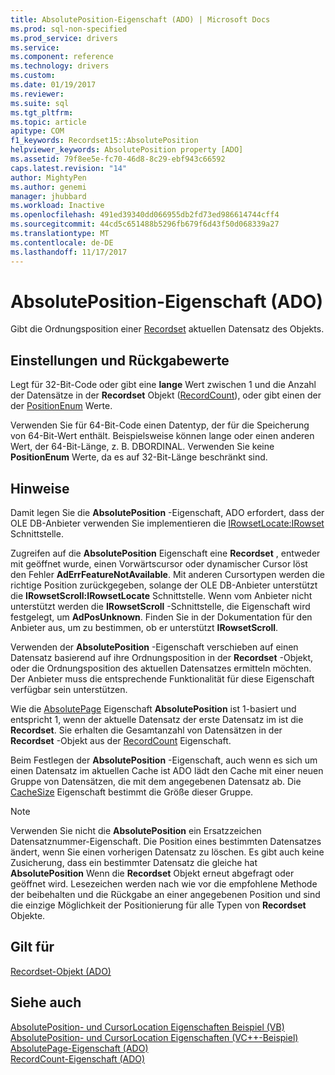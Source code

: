 ```yaml
---
title: AbsolutePosition-Eigenschaft (ADO) | Microsoft Docs
ms.prod: sql-non-specified
ms.prod_service: drivers
ms.service: 
ms.component: reference
ms.technology: drivers
ms.custom: 
ms.date: 01/19/2017
ms.reviewer: 
ms.suite: sql
ms.tgt_pltfrm: 
ms.topic: article
apitype: COM
f1_keywords: Recordset15::AbsolutePosition
helpviewer_keywords: AbsolutePosition property [ADO]
ms.assetid: 79f8ee5e-fc70-46d8-8c29-ebf943c66592
caps.latest.revision: "14"
author: MightyPen
ms.author: genemi
manager: jhubbard
ms.workload: Inactive
ms.openlocfilehash: 491ed39340dd066955db2fd73ed986614744cff4
ms.sourcegitcommit: 44cd5c651488b5296fb679f6d43f50d068339a27
ms.translationtype: MT
ms.contentlocale: de-DE
ms.lasthandoff: 11/17/2017
---
```

# <a name="absoluteposition-property-ado"></a>AbsolutePosition-Eigenschaft (ADO)
Gibt die Ordnungsposition einer [Recordset](../../../ado/reference/ado-api/recordset-object-ado.md) aktuellen Datensatz des Objekts.  
  
## <a name="settings-and-return-values"></a>Einstellungen und Rückgabewerte  
 Legt für 32-Bit-Code oder gibt eine **lange** Wert zwischen 1 und die Anzahl der Datensätze in der **Recordset** Objekt ([RecordCount](../../../ado/reference/ado-api/recordcount-property-ado.md)), oder gibt einen der der [ PositionEnum](../../../ado/reference/ado-api/positionenum.md) Werte.  
  
 Verwenden Sie für 64-Bit-Code einen Datentyp, der für die Speicherung von 64-Bit-Wert enthält. Beispielsweise können lange oder einen anderen Wert, der 64-Bit-Länge, z. B. DBORDINAL. Verwenden Sie keine **PositionEnum** Werte, da es auf 32-Bit-Länge beschränkt sind.  
  
## <a name="remarks"></a>Hinweise  
 Damit legen Sie die **AbsolutePosition** -Eigenschaft, ADO erfordert, dass der OLE DB-Anbieter verwenden Sie implementieren die [IRowsetLocate:IRowset](https://msdn.microsoft.com/library/windows/desktop/ms721190.aspx) Schnittstelle.  
  
 Zugreifen auf die **AbsolutePosition** Eigenschaft eine **Recordset** , entweder mit geöffnet wurde, einen Vorwärtscursor oder dynamischer Cursor löst den Fehler **AdErrFeatureNotAvailable**. Mit anderen Cursortypen werden die richtige Position zurückgegeben, solange der OLE DB-Anbieter unterstützt die **IRowsetScroll:IRowsetLocate** Schnittstelle. Wenn vom Anbieter nicht unterstützt werden die **IRowsetScroll** -Schnittstelle, die Eigenschaft wird festgelegt, um **AdPosUnknown**. Finden Sie in der Dokumentation für den Anbieter aus, um zu bestimmen, ob er unterstützt **IRowsetScroll**.  
  
 Verwenden der **AbsolutePosition** -Eigenschaft verschieben auf einen Datensatz basierend auf ihre Ordnungsposition in der **Recordset** -Objekt, oder die Ordnungsposition des aktuellen Datensatzes ermitteln möchten. Der Anbieter muss die entsprechende Funktionalität für diese Eigenschaft verfügbar sein unterstützen.  
  
 Wie die [AbsolutePage](../../../ado/reference/ado-api/absolutepage-property-ado.md) Eigenschaft **AbsolutePosition** ist 1-basiert und entspricht 1, wenn der aktuelle Datensatz der erste Datensatz im ist die **Recordset**. Sie erhalten die Gesamtanzahl von Datensätzen in der **Recordset** -Objekt aus der [RecordCount](../../../ado/reference/ado-api/recordcount-property-ado.md) Eigenschaft.  
  
 Beim Festlegen der **AbsolutePosition** -Eigenschaft, auch wenn es sich um einen Datensatz im aktuellen Cache ist ADO lädt den Cache mit einer neuen Gruppe von Datensätzen, die mit dem angegebenen Datensatz ab. Die [CacheSize](../../../ado/reference/ado-api/cachesize-property-ado.md) Eigenschaft bestimmt die Größe dieser Gruppe.  
  
> [!NOTE]
>  Verwenden Sie nicht die **AbsolutePosition** ein Ersatzzeichen Datensatznummer-Eigenschaft. Die Position eines bestimmten Datensatzes ändert, wenn Sie einen vorherigen Datensatz zu löschen. Es gibt auch keine Zusicherung, dass ein bestimmter Datensatz die gleiche hat **AbsolutePosition** Wenn die **Recordset** Objekt erneut abgefragt oder geöffnet wird. Lesezeichen werden nach wie vor die empfohlene Methode der beibehalten und die Rückgabe an einer angegebenen Position und sind die einzige Möglichkeit der Positionierung für alle Typen von **Recordset** Objekte.  
  
## <a name="applies-to"></a>Gilt für  
 [Recordset-Objekt (ADO)](../../../ado/reference/ado-api/recordset-object-ado.md)  
  
## <a name="see-also"></a>Siehe auch  
 [AbsolutePosition- und CursorLocation Eigenschaften Beispiel (VB)](../../../ado/reference/ado-api/absoluteposition-and-cursorlocation-properties-example-vb.md)   
 [AbsolutePosition- und CursorLocation Eigenschaften (VC++-Beispiel)](../../../ado/reference/ado-api/absoluteposition-and-cursorlocation-properties-example-vc.md)   
 [AbsolutePage-Eigenschaft (ADO)](../../../ado/reference/ado-api/absolutepage-property-ado.md)   
 [RecordCount-Eigenschaft (ADO)](../../../ado/reference/ado-api/recordcount-property-ado.md)

